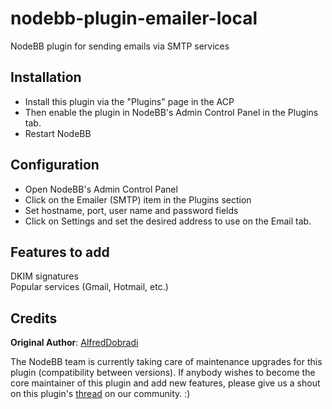 nodebb-plugin-emailer-local
===========================

NodeBB plugin for sending emails via SMTP services

Installation
---

* Install this plugin via the "Plugins" page in the ACP
* Then enable the plugin in NodeBB's Admin Control Panel in the Plugins tab.
* Restart NodeBB

Configuration
---

* Open NodeBB's Admin Control Panel
* Click on the Emailer (SMTP) item in the Plugins section
* Set hostname, port, user name and password fields
* Click on Settings and set the desired address to use on the Email tab.

Features to add
---

DKIM signatures  
Popular services (Gmail, Hotmail, etc.)

Credits
---

**Original Author**: [AlfredDobradi](https://github.com/AlfredDobradi)

The NodeBB team is currently taking care of maintenance upgrades for this plugin (compatibility between versions). If anybody wishes to become the core maintainer of this plugin and add new features, please give us a shout on this plugin's [thread](https://community.nodebb.org/topic/496/-nodebb-plugin-emailer-local-local-email-plugin) on our community. :)
